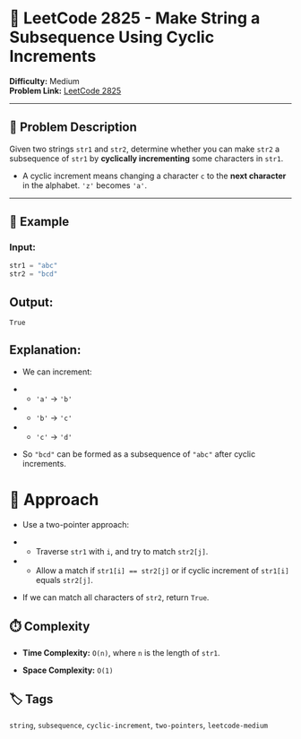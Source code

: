 # 🔁 LeetCode 2825 - Make String a Subsequence Using Cyclic Increments

**Difficulty:** Medium  
**Problem Link:** [LeetCode 2825](https://leetcode.com/problems/make-string-a-subsequence-using-cyclic-increments)

---

## 📘 Problem Description

Given two strings `str1` and `str2`, determine whether you can make `str2` a subsequence of `str1` by **cyclically incrementing** some characters in `str1`.

- A cyclic increment means changing a character `c` to the **next character** in the alphabet. `'z'` becomes `'a'`.

---

## 🧪 Example

### Input:
```python
str1 = "abc"
str2 = "bcd"
```

## Output:
`True`

## Explanation:

- We can increment:

- - `'a'` → `'b'`

- - `'b'` → `'c'`

- - `'c'` → `'d'`

- So `"bcd"` can be formed as a subsequence of `"abc"` after cyclic increments.

# 🚀 Approach
- Use a two-pointer approach:

- - Traverse `str1` with `i`, and try to match `str2[j]`.

- - Allow a match if `str1[i] == str2[j]` or if cyclic increment of `str1[i]` equals `str2[j]`.

- If we can match all characters of `str2`, return `True`.

## ⏱️ Complexity
- **Time Complexity:** `O(n)`, where `n` is the length of `str1`.

- **Space Complexity:** `O(1)`

## 🏷️ Tags
`string`, `subsequence`, `cyclic-increment`, `two-pointers`, `leetcode-medium`